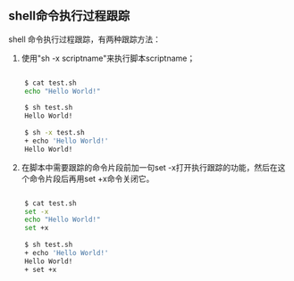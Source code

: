 ## shell命令执行过程跟踪

shell 命令执行过程跟踪，有两种跟踪方法：

1. 使用"sh -x scriptname"来执行脚本scriptname；

```sh

	$ cat test.sh 
	echo "Hello World!"
	
	$ sh test.sh 
	Hello World!
	
	$ sh -x test.sh 
	+ echo 'Hello World!'
	Hello World!

```

2. 在脚本中需要跟踪的命令片段前加一句set -x打开执行跟踪的功能，然后在这个命令片段后再用set +x命令关闭它。

```sh

    $ cat test.sh 
    set -x
    echo "Hello World!"
    set +x
    
    $ sh test.sh 
    + echo 'Hello World!'
    Hello World!
    + set +x

```